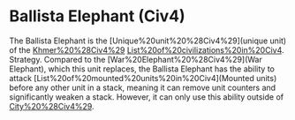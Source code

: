 # Ballista Elephant (Civ4)

The Ballista Elephant is the [Unique%20unit%20%28Civ4%29](unique unit) of the [Khmer%20%28Civ4%29](Khmer) [List%20of%20civilizations%20in%20Civ4](civilization).
Strategy.
Compared to the [War%20Elephant%20%28Civ4%29](War Elephant), which this unit replaces, the Ballista Elephant has the ability to attack [List%20of%20mounted%20units%20in%20Civ4](Mounted units) before any other unit in a stack, meaning it can remove unit counters and significantly weaken a stack. However, it can only use this ability outside of [City%20%28Civ4%29](cities).